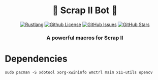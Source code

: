 <div align="center">
<h1>🌟 Scrap II Bot 🌟</h1>
  
[![Rustlang](https://img.shields.io/static/v1?label=Made%20with&message=Rust&logo=rust&labelColor=e82833&color=b11522)](https://www.rust-lang.org)
[![Github License](https://img.shields.io/github/license/Nekiplay/Scrap2Bot?logo=mdBook)](https://github.com/Nekiplay/Scrap2Bot/blob/main/LICENSE)
[![GitHub Issues](https://img.shields.io/github/issues/Nekiplay/Scrap2Bot)](https://github.com/Nekiplay/Scrap2Bot/issues)
[![GitHub Stars](https://img.shields.io/github/stars/Nekiplay/Scrap2Bot?style=social)](https://github.com/Nekiplay/Scrap2Bot/stargazers)

### A powerful macros for Scrap II

</div>

# Dependencies
```sudo pacman -S xdotool xorg-xwininfo wmctrl maim x11-utils opencv```
